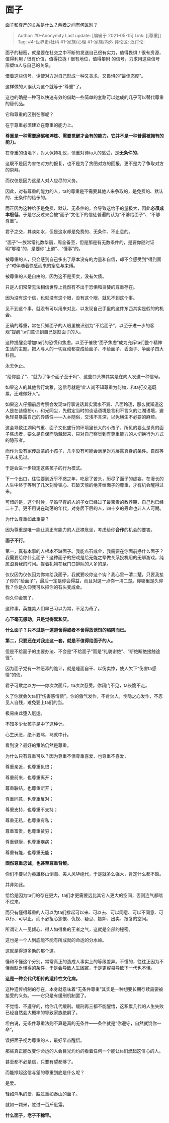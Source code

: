 # 面子
[面子和尊严的关系是什么？两者之间有何区别？](https://www.zhihu.com/question/21059033/answer/1778974150)

> Author: #0-Anonymity
> Last update: [编辑于 2021-05-15]
> Link: [[尊重]]
> Tag: #4-世界史/社科 #1-家族/心理 #1-家族/内外
> 评论区:
> 泛讨论:

面子的秘密，就是要在社交之中不断的发送自己很有实力，值得畏惧 / 很有资源，值得利用 / 很有价值，值得拉拢 / 很有地位，值得攀附 的信号，力求用这些信号形塑ta人与自己的关系。

借着这些信号，诱使对方对自己形成一种又贪求、又畏惧的“最佳态度”。

这样做的人误认为这个就等于“尊重”了。

这也的确是一种可以快速有效的借助一些简单的套路可以达成的几乎可以替代尊重的替代品。

它和尊重的区别在哪呢？

在于尊重必须建立在尊重的能力上。

**尊重是一种需要磨砺和淬炼、需要觉醒才会有的能力。它并不是一种普遍被拥有的能力。**

在尊重的语境下，对人保持礼仪，慎重对待ta人的感受，是**无条件的**。

这既不是因为害怕对方的报复，也不是为了贪图对方的回报，更不是为了争取对方的崇拜。

而仅仅是因为这是人对人应尽的义务。

因此，对有尊重的能力的人，ta的尊重是不需要其他人来争取的，是免费的、默认的、无条件的给予的。

而正因为这种给予是免费、默认、无条件的，会导致这给予的量极大，因此**必须成本极低**。于是它反过来会被“面子”文化下的信徒普遍的认为“不够给面子”、“不够尊重”。

君子之交，其淡如水，但是这水却是免费的、无条件、不止息的。

“面子”一族常常礼数华丽，周全备至，但是那是有无数条件的，是要你随时证明“够格”的，是要你“上道”、“懂事”的。

被尊重的人，只会感到自己多出了原本没有的力量和自信，却不会感受到“得到面子”时伴随着快感而来的窒息与束缚。

被尊重的人是自由的，因为这不是买卖，没有欠债。

只是人们常常无法相信世界上竟然有不出于恐惧和贪婪的尊重存在。

因为没有这个信，也就没有这个眼，没有这个眼，就见不到这个事。

见不到这个事，就没有可以用来对比、以发现自己手里的这件东西其实是假的的机会。

正确的尊重，常在只知面子的人眼里被识别为“不给面子”，以至于进一步的客观“提醒”ta们意识到自己是缺面子的人。

这种提醒会增加ta们的恐慌和焦虑，以至于催使“面子焦虑”成为充斥ta们整个精神生活的主题。把人与人的一切互动都变成给面子、不给面子、丢面子、争面子四大科目。

永无休止。

“给你脸了”、“就为了争个面子至于吗”、这些口头禅其实是在向人发送一种信号。

如果这人的其他言行幼稚，这信号就是“此人尚不知尊重为何物，和ta打交道既累，还难做好人”。

如果这人仔细前后考察会发现ta行事说话其实滴水不漏、八面玲珑，那么就知道这人是在装傻扮小，和光同尘，先假定当时的谈话语境是言利不言义的江湖语境，避免轻易暴露自己的异质性——入乡随俗，交浅不言深，以免横生不必要的麻烦。

这会导致江湖风气重、面子文化盛行的环境里长大的小孩子，所见的要么是真的面子焦虑者，要么是自保而隐藏起来，只对自己察觉到有尊重能力的人切换行为方式的隐形者。

而作为没有家传启蒙的小孩子，几乎没有可能会满足对方展露真身的条件。自然等于从未见过。

于是会进一步锁定这些孩子的行为模式。

下一个出口，往往要到近乎不惑之年，吃足了苦头，历尽了面子的虚妄，在漫长的人生中终于等到了几次刻骨铭心、石破天惊的绝非给面子的尊重，才有机会醒得过来。

可惜的是，这个时候，早婚早育的人的子女已经过了最宝贵的教养期，自己也已经二十了。更不用说在动荡的年代，对身居下层的人，四十岁的寿命也非人人可期。

为什么尊重如此重要？

因为尊重是唯一能让真正有能力的人正襟危坐，考虑给你**合作**的机会的要害。

**面子不行**。

第一，真有本事的人根本不缺面子。我能点石成金，我需要在你面前挣什么面子？我需要给你什么面子？这种面子的把戏是给无能之辈做关系投机用的无聊游戏，纯属浪费我的时间。提着礼物在我门口排队的人多的是。

仅仅因为仅仅因为你肯给我面子，我就要咬你这个钩？我心里一清二楚，只要我接了你的“给面子”，最后一定是你会得益，而且对这一点你一清二楚。你哪里是久仰我？你是久仰我可以把你的石头变成金。

你久仰金罢了。

这种事，英雄美人们早已习以为常，不足为奇了。

**心下毫无感动，只是觉得累和厌。**

**什么面子？只不过是一道道舍得或者不舍得放诱饵的陷阱而已。**

**第二，只要还在对我走这一套，就是不值得给面子的人。**

但是不给面子的主要办法、不会是“不给面子”而是“礼貌谢绝”、“断绝断绝接触途径”。

因为面子党有一种恶毒的诡计，就是唾面自干、以伤卖惨，使人欠下“伤害ta感情”的债。

君子可欺之以方——你次次面斥，ta次次忍受。你闭门不见，ta长跪不走。

久了你就会欠ta们“伤害感情债”。你的傲气发作，不肯欠人，恻隐之心发作，不忍见人自残，难免要上ta们的当。

极易由此堕入厄运。

不知多少女孩子是中了这种计。

心生厌恶，绝不要骂，骂就中计。

看到没？最好的策略仍然是尊重。

为什么只有尊重可以？因为尊重不但尊重喜爱、也尊重不喜爱，

尊重亲近，也尊重仇恨；

尊重前来，也尊重离开；

尊重联结，也尊重断开；

尊重同意，也尊重反对；

尊重支持，也尊重不支持；

尊重无私，也尊重有私；

尊重富贵，也尊重贫穷；

尊重健康，也尊重疾病；

尊重有能，也尊重无能；

**固然尊重忠诚，也甚至尊重背叛。**

你们不要以为英雄移山倒海、美人风华绝代，于是就多么强大，肯定什么都不缺。

并非如此。

恰恰是因为ta们的存在更大，ta们才更需要远比其它人更大的空间，否则连气都喘不过来。

而只有懂得尊重的人可以为ta们撑起可以来、可以去、可以同意、可以不同意、可以行、可以止，而不必担心怨恨、仇视、疑忌、嫉妒、出卖、报复的空间。

所谓让人一见倾心、得人如得鱼的王者之气，这就是全部的秘密。

这也是一个人到底能不能有所成就的命运的分水岭。

这就是得道多助的那个道。

懂和不懂这个分别，常常真正的造成人事实上的等级差异。不懂的，往往正因为不懂而缺乏懂得的条件，于是会导致人生困窘，于是更容易导致下一代也不懂。

**这是一种会代代相传的遗传性文化病。**

这种遗传机制的存在，本身就意味着“无条件尊重”其实是一种想要长期存续需要被接受的义务。——它只是有缓刑机制罢了。

不觉悟、不遵守的，给你几代缓刑。缓刑再三都不能醒悟，这积累几代的人生失败已经自然会大概率的导致家族绝嗣了。

坦白说，无条件尊重法则不算是真的无条件——条件就是“你遵守，自然就饶你一命”。

误把面子视为尊重的人，最好早点醒悟。

那些真正能改变你命运的人会目光灼灼的看着任何一个能让ta们燃起这信心的人。

甚至都不必是信，只要有望都够了。

而能撑起这信与望的尊重到底是什么呢？

是爱。

轻如鸿毛的爱，胜过重如泰山的面子。

就如一颗米，胜过一百斤砒霜。

**什么面子，老子不稀罕。**
